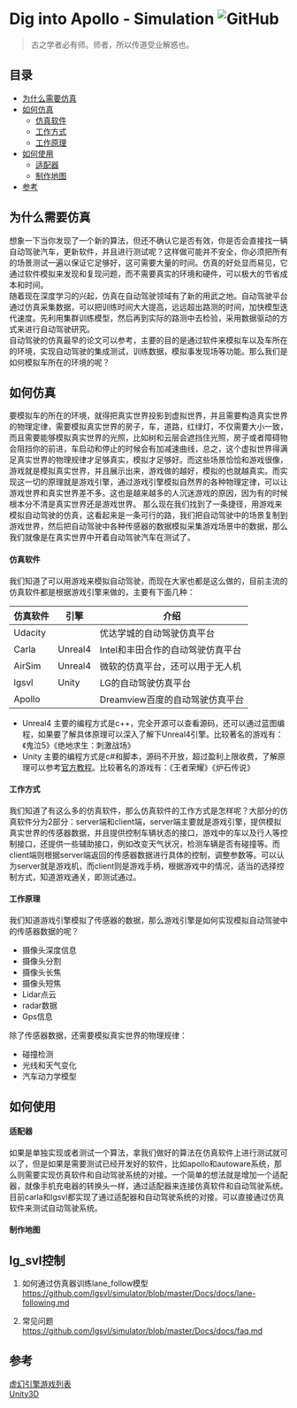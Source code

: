 # Dig into Apollo - Simulation ![GitHub](https://img.shields.io/github/license/daohu527/Dig-into-Apollo.svg?style=popout)

> 古之学者必有师。师者，所以传道受业解惑也。


## 目录
- [为什么需要仿真](#why_simulation)
- [如何仿真](#how_simulation)
    - [仿真软件](#simulator)
    - [工作方式](#)
    - [工作原理](#)
- [如何使用](#)
    - [适配器](#)
    - [制作地图](#)
- [参考](#reference)


<a name="why_simulation" />

## 为什么需要仿真
想象一下当你发现了一个新的算法，但还不确认它是否有效，你是否会直接找一辆自动驾驶汽车，更新软件，并且进行测试呢？这样做可能并不安全，你必须把所有的场景测试一遍以保证它足够好，这可需要大量的时间。仿真的好处显而易见，它通过软件模拟来发现和复现问题，而不需要真实的环境和硬件，可以极大的节省成本和时间。  
随着现在深度学习的兴起，仿真在自动驾驶领域有了新的用武之地。自动驾驶平台通过仿真采集数据，可以把训练时间大大提高，远远超出路测的时间，加快模型迭代速度。先利用集群训练模型，然后再到实际的路测中去检验，采用数据驱动的方式来进行自动驾驶研究。  
自动驾驶的仿真最早的论文可以参考，主要的目的是通过软件来模拟车以及车所在的环境，实现自动驾驶的集成测试，训练数据，模拟事发现场等功能。那么我们是如何模拟车所在的环境的呢？  


<a name="how_simulation" />

## 如何仿真
要模拟车的所在的环境，就得把真实世界投影到虚拟世界，并且需要构造真实世界的物理定律，需要模拟真实世界的房子，车，道路，红绿灯，不仅需要大小一致，而且需要能够模拟真实世界的光照，比如树和云层会遮挡住光照，房子或者障碍物会阻挡你的前进，车启动和停止的时候会有加减速曲线，总之，这个虚拟世界得满足真实世界的物理规律才足够真实，模拟才足够好。而这些场景恰恰和游戏很像，游戏就是模拟真实世界，并且展示出来，游戏做的越好，模拟的也就越真实。而实现这一切的原理就是游戏引擎，通过游戏引擎模拟自然界的各种物理定律，可以让游戏世界和真实世界差不多。这也是越来越多的人沉迷游戏的原因，因为有的时候根本分不清是真实世界还是游戏世界。
那么现在我们找到了一条捷径，用游戏来模拟自动驾驶的仿真，这看起来是一条可行的路，我们把自动驾驶中的场景复制到游戏世界，然后把自动驾驶中各种传感器的数据模拟采集游戏场景中的数据，那么我们就像是在真实世界中开着自动驾驶汽车在测试了。


<a name="simulator" />

#### 仿真软件
我们知道了可以用游戏来模拟自动驾驶，而现在大家也都是这么做的，目前主流的仿真软件都是根据游戏引擎来做的，主要有下面几种：  

| 仿真软件 | 引擎    | 介绍                              |
|----------|---------|-----------------------------------|
| Udacity  |         | 优达学城的自动驾驶仿真平台        |
| Carla    | Unreal4 | Intel和丰田合作的自动驾驶仿真平台 |
| AirSim   | Unreal4 | 微软的仿真平台，还可以用于无人机  |
| lgsvl    | Unity   | LG的自动驾驶仿真平台              |
| Apollo   |         | Dreamview百度的自动驾驶仿真平台   |


* Unreal4
主要的编程方式是c++，完全开源可以查看源码，还可以通过蓝图编程，如果要了解具体原理可以深入了解下Unreal4引擎。比较著名的游戏有：《鬼泣5》《绝地求生：刺激战场》
* Unity
主要的编程方式是c#和脚本，源码不开放，超过盈利上限收费，了解原理可以参考[官方教程](https://docs.unity3d.com/Manual/CreatingAndUsingScripts.html)。比较著名的游戏有：《王者荣耀》《炉石传说》


#### 工作方式
我们知道了有这么多的仿真软件，那么仿真软件的工作方式是怎样呢？大部分的仿真软件分为2部分：server端和client端，server端主要就是游戏引擎，提供模拟真实世界的传感器数据，并且提供控制车辆状态的接口，游戏中的车以及行人等控制接口，还提供一些辅助接口，例如改变天气状况，检测车辆是否有碰撞等。而client端则根据server端返回的传感器数据进行具体的控制，调整参数等。可以认为server就是游戏机，而client则是游戏手柄，根据游戏中的情况，适当的选择控制方式，知道游戏通关，即测试通过。


#### 工作原理
我们知道游戏引擎模拟了传感器的数据，那么游戏引擎是如何实现模拟自动驾驶中的传感器数据的呢？  
* 摄像头深度信息
* 摄像头分割
* 摄像头长焦
* 摄像头短焦
* Lidar点云
* radar数据
* Gps信息

除了传感器数据，还需要模拟真实世界的物理规律：  
* 碰撞检测
* 光线和天气变化
* 汽车动力学模型


## 如何使用

#### 适配器
如果是单独实现或者测试一个算法，拿我们做好的算法在仿真软件上进行测试就可以了，但是如果是需要测试已经开发好的软件，比如apollo和autoware系统，那么则需要实现仿真软件和自动驾驶系统的对接。一个简单的想法就是增加一个适配器，就像手机充电器的转换头一样，通过适配器来连接仿真软件和自动驾驶系统。目前carla和lgsvl都实现了通过适配器和自动驾驶系统的对接。可以直接通过仿真软件来测试自动驾驶系统。


#### 制作地图



## lg_svl控制
1. 如何通过仿真器训练lane_follow模型
https://github.com/lgsvl/simulator/blob/master/Docs/docs/lane-following.md

2. 常见问题
https://github.com/lgsvl/simulator/blob/master/Docs/docs/faq.md






<a name="reference" />

## 参考
[虚幻引擎游戏列表](https://zh.wikipedia.org/wiki/%E8%99%9A%E5%B9%BB%E5%BC%95%E6%93%8E%E6%B8%B8%E6%88%8F%E5%88%97%E8%A1%A8)  
[Unity3D](https://baike.baidu.com/item/Unity3D)  
